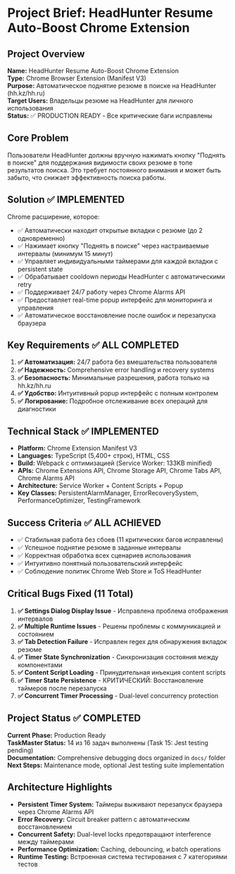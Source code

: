 # Project Brief: HeadHunter Resume Auto-Boost Chrome Extension

## Project Overview
**Name:** HeadHunter Resume Auto-Boost Chrome Extension  
**Type:** Chrome Browser Extension (Manifest V3)  
**Purpose:** Автоматическое поднятие резюме в поиске на HeadHunter (hh.kz/hh.ru)  
**Target Users:** Владельцы резюме на HeadHunter для личного использования  
**Status:** ✅ PRODUCTION READY - Все критические баги исправлены

## Core Problem
Пользователи HeadHunter должны вручную нажимать кнопку "Поднять в поиске" для поддержания видимости своих резюме в топе результатов поиска. Это требует постоянного внимания и может быть забыто, что снижает эффективность поиска работы.

## Solution ✅ IMPLEMENTED
Chrome расширение, которое:
- ✅ Автоматически находит открытые вкладки с резюме (до 2 одновременно)
- ✅ Нажимает кнопку "Поднять в поиске" через настраиваемые интервалы (минимум 15 минут)
- ✅ Управляет индивидуальными таймерами для каждой вкладки с persistent state
- ✅ Обрабатывает cooldown периоды HeadHunter с автоматическими retry
- ✅ Поддерживает 24/7 работу через Chrome Alarms API
- ✅ Предоставляет real-time popup интерфейс для мониторинга и управления
- ✅ Автоматическое восстановление после ошибок и перезапуска браузера

## Key Requirements ✅ ALL COMPLETED
1. **✅ Автоматизация:** 24/7 работа без вмешательства пользователя
2. **✅ Надежность:** Comprehensive error handling и recovery systems
3. **✅ Безопасность:** Минимальные разрешения, работа только на hh.kz/hh.ru
4. **✅ Удобство:** Интуитивный popup интерфейс с полным контролем
5. **✅ Логирование:** Подробное отслеживание всех операций для диагностики

## Technical Stack ✅ IMPLEMENTED
- **Platform:** Chrome Extension Manifest V3
- **Languages:** TypeScript (5,400+ строк), HTML, CSS
- **Build:** Webpack с оптимизацией (Service Worker: 133KB minified)
- **APIs:** Chrome Extensions API, Chrome Storage API, Chrome Tabs API, Chrome Alarms API
- **Architecture:** Service Worker + Content Scripts + Popup
- **Key Classes:** PersistentAlarmManager, ErrorRecoverySystem, PerformanceOptimizer, TestingFramework

## Success Criteria ✅ ALL ACHIEVED
- ✅ Стабильная работа без сбоев (11 критических багов исправлены)
- ✅ Успешное поднятие резюме в заданные интервалы
- ✅ Корректная обработка всех сценариев использования
- ✅ Интуитивно понятный пользовательский интерфейс
- ✅ Соблюдение политик Chrome Web Store и ToS HeadHunter

## Critical Bugs Fixed (11 Total)
1. **✅ Settings Dialog Display Issue** - Исправлена проблема отображения интервалов
2. **✅ Multiple Runtime Issues** - Решены проблемы с коммуникацией и состоянием
3. **✅ Tab Detection Failure** - Исправлен regex для обнаружения вкладок резюме
4. **✅ Timer State Synchronization** - Синхронизация состояния между компонентами
5. **✅ Content Script Loading** - Принудительная инъекция content scripts
6. **✅ Timer State Persistence** - КРИТИЧЕСКИЙ: Восстановление таймеров после перезапуска
7. **✅ Concurrent Timer Processing** - Dual-level concurrency protection

## Project Status ✅ COMPLETED
**Current Phase:** Production Ready  
**TaskMaster Status:** 14 из 16 задач выполнены (Task 15: Jest testing pending)  
**Documentation:** Comprehensive debugging docs organized in `docs/` folder  
**Next Steps:** Maintenance mode, optional Jest testing suite implementation

## Architecture Highlights
- **Persistent Timer System:** Таймеры выживают перезапуск браузера через Chrome Alarms API
- **Error Recovery:** Circuit breaker pattern с автоматическим восстановлением
- **Concurrent Safety:** Dual-level locks предотвращают interference между таймерами
- **Performance Optimization:** Caching, debouncing, и batch operations
- **Runtime Testing:** Встроенная система тестирования с 7 категориями тестов 